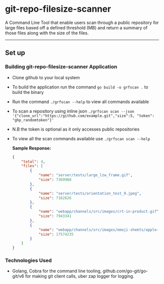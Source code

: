 # **git-repo-filesize-scanner**

A Command Line Tool that enable users scan through a public repository for large files based off a defined threshold (MB) and return a summary of those files along with the size of the files.

---

## **Set up**

### **Building git-repo-filesize-scanner Application**

-   Clone github to your local system
-   To build the application run the command `go build -o grfscan .` to build the binary
-   Run the command `./grfscan --help` to view all commands available
-   To scan a repository using inline json `./grfscan scan --json '{"clone_url":"https://github.com/example.git","size":5, "token": "ghp_randomtoken"}'`
-   N.B the token is optional as it only accesses public repositories
-   To view all the scan commands available use `./grfscan scan --help`

    **Sample Response:**

    ```json
    {
    	"total": 4,
    	"files": [
    		{
    			"name": "server/tests/large_lzw_frame.gif",
    			"size": 7369988
    		},
    		{
    			"name": "server/tests/orientation_test_9.jpeg",
    			"size": 7162626
    		},
    		{
    			"name": "webapp/channels/src/images/crt-in-product.gif",
    			"size": 7943341
    		},
    		{
    			"name": "webapp/channels/src/images/emoji-sheets/apple-sheet.png",
    			"size": 17574235
    		}
    	]
    }
    ```

### **Technologies Used**

-   Golang, Cobra for the command line tooling, github.com/go-git/go-git/v6 for making git client calls, uber zap logger for logging.
